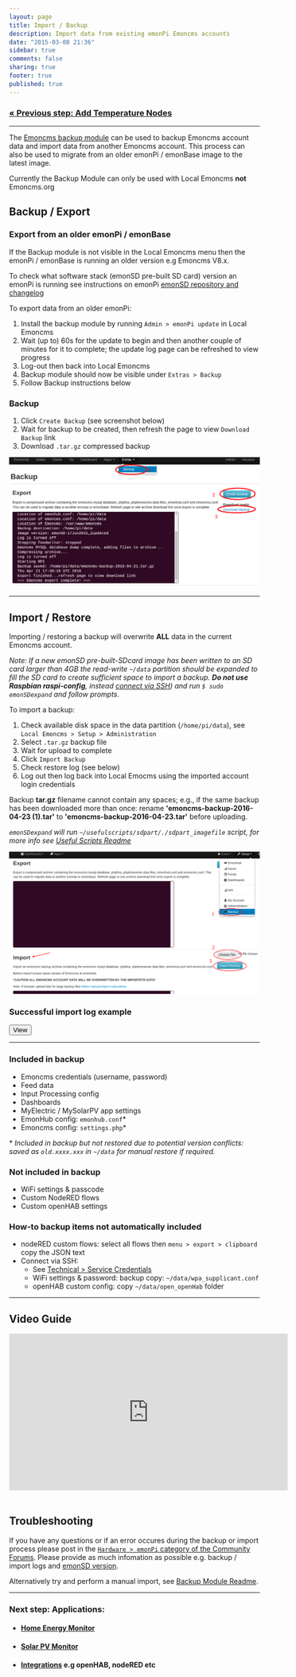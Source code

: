 ```yaml
---
layout: page
title: Import / Backup
description: Import data from existing emonPi Emoncms accounts
date: "2015-03-08 21:36"
sidebar: true
comments: false
sharing: true
footer: true
published: true
---
```


### [&laquo; Previous step: Add Temperature Nodes](/setup/emonth/)

***

The [Emoncms backup module](https://github.com/emoncms/backup) can be used to backup Emoncms account data and import data from another Emoncms account. This process can also be used to migrate from an older emonPi / emonBase image to the latest image.

<p class="note">
Currently the Backup Module can only be used with Local Emoncms <strong>not</strong> Emoncms.org </p>
 
## Backup / Export

### Export from an older emonPi / emonBase

If the Backup module is not visible in the Local Emoncms menu then the emonPi / emonBase is running an older version e.g Emoncms V8.x.

<p class="note">
To check what software stack (emonSD pre-built SD card) version an emonPi is running see instructions on emonPi <a href="https:github.com/openenergymonitor/emonpi/wiki/emonSD-pre-built-SD-card-Repository-&-Change-Log">emonSD repository and changelog</a>
</p>

To export data from an older emonPi:

1. Install the backup module by running `Admin > emonPi update` in Local Emoncms
2. Wait (up to) 60s for the update to begin and then another couple of minutes for it to complete; the update log page can be refreshed to view progress
3. Log-out then back into Local Emoncms
4. Backup module should now be visible under `Extras > Backup`
5. Follow Backup instructions below

### Backup

1. Click `Create Backup` (see screenshot below)
2. Wait for backup to be created, then refresh the page to view `Download Backup` link
3. Download `.tar.gz` compressed backup

![backup old data](/images/setup/low-write-17june15-backup.png)

***

## Import / Restore

<p class='note warning'>
Importing / restoring a backup will overwrite <strong>ALL</strong> data in the current Emoncms account.
</p>

*Note: If a new emonSD pre-built-SDcard image has been written to an SD card larger than 4GB the read-write `~/data` partition should be expanded to fill the SD card to create sufficient space to import a backup. **Do not use Raspbian raspi-config**, instead [connect via SSH](/technical/credentials/#ssh)) and run `$ sudo emonSDexpand` and follow prompts.*

To import a backup:

1. Check available disk space in the data partition (`/home/pi/data`), see `Local Emoncms > Setup > Administration`
1. Select `.tar.gz` backup file
2. Wait for upload to complete
3. Click `Import Backup`
4. Check restore log (see below)
5. Log out then log back into Local Emocms using the imported account login credentials

<p class='note warning'>
Backup <b>tar.gz</b> filename cannot contain any spaces; e.g., if the same backup has been downloaded more than once: rename <b>'emoncms-backup-2016-04-23 (1).tar'</b> to <b>'emoncms-backup-2016-04-23.tar'</b> before uploading.
</p>


*`emonSDexpand` will run `~/usefulscripts/sdpart/./sdpart_imagefile` script, for more info see [Useful Scripts Readme](https://github.com/emoncms/usefulscripts#sdpart_imagefile)*

![Import](/images/setup/import1.png)



### Successful import log example

<script src="https://ajax.googleapis.com/ajax/libs/jquery/1.6.4/jquery.min.js" type="text/javascript"></script>
<script src="/javascripts/showHide.js" type="text/javascript"></script>
<script type="text/javascript">

$(document).ready(function(){


   $('.show_hide').showHide({
		speed: 100,  // speed you want the toggle to happen
		//easing: '',  // the animation effect you want. Remove this line if you dont want an effect and if you haven't included jQuery UI
		changeText: 0, // if you dont want the button text to change, set this to 0
		showText: 'View',// the button text to show when a div is closed
		hideText: 'Close' // the button text to show when a div is open
					 
	});


});

</script>


<button type="button" class="show_hide" href="#" rel="#slidingDiv">View</button>
<div id="slidingDiv" class="toggleDiv" style="display: none;">

<pre>
    Sat 23 Apr 00:42:28 UTC 2016
    Reading ~/backup/config.cfg....
    Location of mysql database: /home/pi/data
    Location of emonhub.conf: /home/pi/data
    Location of emoncms.conf: /home/pi/data
    Location of Emoncms: /var/www/emoncms
    Backup destination: /home/pi/data
    Backup source path: /home/pi/data/uploads
    Starting import from /home/pi/data/uploads to /home/pi/data...
    Image version: emonSD-29Mar16
    new image
    Backup found: emoncms-backup-2016-04-23.tar.gz starting import..
    Decompressing backup..
    Removing compressed backup to save disk space..
    Wipe any current data from account..
    Restore phpfina and phptimeseries data folders...
    Emoncms MYSQL database import...
    Import emonhub.conf > /home/pi/data/old.emohub.conf
    Import emoncms.conf > /home/pi/data/old.emoncms.conf
    Start with fresh config: copy NEW default emonpi.emonhub.conf:
    cp /home/pi/emonhub/conf/emonpi.default.emonhub.conf /home/pi/data/emonhub.conf
    OK
    Update Emoncms Database
    ["ALTER TABLE dashboard MODIFY `height` int(11) Default '600'","ALTER TABLE dashboard MODIFY `main` tinyint(1) Default '0'","ALTER TABLE dashboard MODIFY `public` tinyint(1) Default '0'","ALTER TABLE dashboard MODIFY `published` tinyint(1) Default '0'","ALTER TABLE dashboard MODIFY `showdescription` tinyint(1) Default '0'","ALTER TABLE `dashboard` ADD `backgroundcolor` varchar(6) NOT NULL DEFAULT 'EDF7FC'","ALTER TABLE feeds MODIFY `time` int(10);","ALTER TABLE feeds MODIFY `value` double;","ALTER TABLE `feeds` ADD `processList` text NOT NULL","ALTER TABLE input MODIFY `time` int(10);","ALTER TABLE users MODIFY `salt` varchar(32);","ALTER TABLE users MODIFY `timezone` varchar(64) Default 'UTC';"]
    Restarting emonhub...
    Restarting feedwriter...
    Sat 23 Apr 00:42:39 UTC 2016
    === Emoncms import complete! ===
</pre>
</div>

***

### Included in backup

- Emoncms credentials (username, password)
- Feed data
- Input Processing config
- Dashboards
- MyElectric / MySolarPV app settings
- EmonHub config: `emonhub.conf`*
- Emoncms config: `settings.php`*

\* *Included in backup but not restored due to potential version conflicts: saved as `old.xxxx.xxx` in `~/data` for manual restore if required.*

### Not included in backup

- WiFi settings & passcode
- Custom NodeRED flows
- Custom openHAB settings

### How-to backup items not automatically included

- nodeRED custom flows: select all flows then `menu > export > clipboard` copy the JSON text
- Connect via SSH:
  - See [Technical > Service Credentials](technical/credentials/#ssh)
  - WiFi settings & password: backup copy: `~/data/wpa_supplicant.conf`
  - openHAB custom config: copy `~/data/open_openHab` folder

***

## Video Guide

<div class='videoWrapper'>
<iframe width="560" height="315" src="https://www.youtube.com/embed/5U_tOlsWjXM" frameborder="0" allowfullscreen></iframe>
</div>

<br>

## Troubleshooting

If you have any questions or if an error occures during the backup or import process please post in the [`Hardware > emonPi` category of the Community Forums](http://community.openenergymonitor.org/c/hardware/emonpi). Please provide as much infomation as possible e.g. backup / import logs and [emonSD version](https:github.com/openenergymonitor/emonpi/wiki/emonSD-pre-built-SD-card-Repository-&-Change-Log).

Alternatively try and perform a manual import, see [Backup Module Readme](https://github.com/emoncms/backup).

***

### Next step: Applications:


- #### [Home Energy Monitor](/applications/home-energy/)

- #### [Solar PV Monitor](/applications/solar-pv/)

- #### [Integrations](/integrations) e.g openHAB, nodeRED etc

